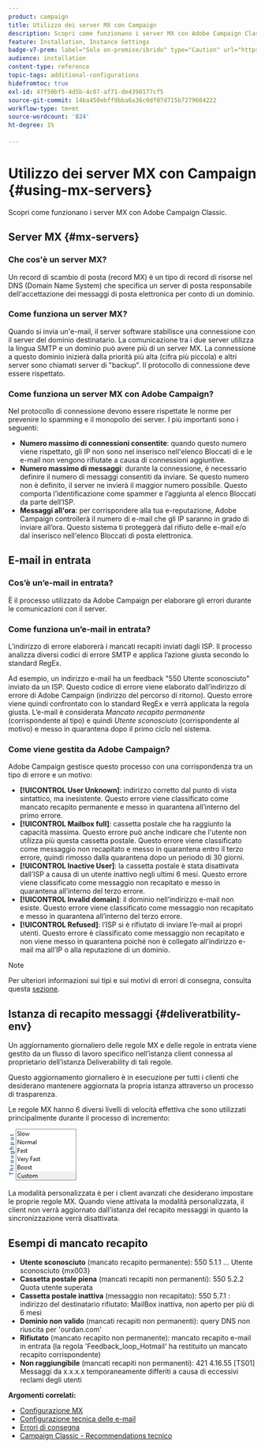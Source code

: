 ```yaml
---
product: campaign
title: Utilizzo dei server MX con Campaign
description: Scopri come funzionano i server MX con Adobe Campaign Classic
feature: Installation, Instance Settings
badge-v7-prem: label="Solo on-premise/ibrido" type="Caution" url="https://experienceleague.adobe.com/docs/campaign-classic/using/installing-campaign-classic/architecture-and-hosting-models/hosting-models-lp/hosting-models.html?lang=it" tooltip="Applicabile solo alle distribuzioni on-premise e ibride"
audience: installation
content-type: reference
topic-tags: additional-configurations
hidefromtoc: true
exl-id: 47f50bf5-4d5b-4c07-af71-de4390177cf5
source-git-commit: 14ba450ebff9bba6a36c0df07d715b7279604222
workflow-type: tm+mt
source-wordcount: '824'
ht-degree: 1%

---
```


# Utilizzo dei server MX con Campaign {#using-mx-servers}



Scopri come funzionano i server MX con Adobe Campaign Classic.

## Server MX {#mx-servers}

### Che cos&#39;è un server MX?

Un record di scambio di posta (record MX) è un tipo di record di risorse nel DNS (Domain Name System) che specifica un server di posta responsabile dell&#39;accettazione dei messaggi di posta elettronica per conto di un dominio.

### Come funziona un server MX?

Quando si invia un&#39;e-mail, il server software stabilisce una connessione con il server del dominio destinatario. La comunicazione tra i due server utilizza la lingua SMTP e un dominio può avere più di un server MX. La connessione a questo dominio inizierà dalla priorità più alta (cifra più piccola) e altri server sono chiamati server di &quot;backup&quot;. Il protocollo di connessione deve essere rispettato.

### Come funziona un server MX con Adobe Campaign?

Nel protocollo di connessione devono essere rispettate le norme per prevenire lo spamming e il monopolio dei server. I più importanti sono i seguenti:

* **Numero massimo di connessioni consentite**: quando questo numero viene rispettato, gli IP non sono nel inserisco nell&#39;elenco Bloccati di e le e-mail non vengono rifiutate a causa di connessioni aggiuntive.
* **Numero massimo di messaggi**: durante la connessione, è necessario definire il numero di messaggi consentiti da inviare. Se questo numero non è definito, il server ne invierà il maggior numero possibile. Questo comporta l’identificazione come spammer e l’aggiunta al elenco Bloccati da parte dell’ISP.
* **Messaggi all&#39;ora**: per corrispondere alla tua e-reputazione, Adobe Campaign controllerà il numero di e-mail che gli IP saranno in grado di inviare all’ora. Questo sistema ti proteggerà dal rifiuto delle e-mail e/o dal inserisco nell&#39;elenco Bloccati di posta elettronica.

## E-mail in entrata

### Cos’è un’e-mail in entrata?

È il processo utilizzato da Adobe Campaign per elaborare gli errori durante le comunicazioni con il server.

### Come funziona un’e-mail in entrata?

L’indirizzo di errore elaborerà i mancati recapiti inviati dagli ISP. Il processo analizza diversi codici di errore SMTP e applica l’azione giusta secondo lo standard RegEx.

Ad esempio, un indirizzo e-mail ha un feedback &quot;550 Utente sconosciuto&quot; inviato da un ISP. Questo codice di errore viene elaborato dall’indirizzo di errore di Adobe Campaign (indirizzo del percorso di ritorno). Questo errore viene quindi confrontato con lo standard RegEx e verrà applicata la regola giusta. L’e-mail è considerata *Mancato recapito permanente* (corrispondente al tipo) e quindi *Utente sconosciuto* (corrispondente al motivo) e messo in quarantena dopo il primo ciclo nel sistema.

### Come viene gestita da Adobe Campaign?

Adobe Campaign gestisce questo processo con una corrispondenza tra un tipo di errore e un motivo:

* **[!UICONTROL User Unknown]**: indirizzo corretto dal punto di vista sintattico, ma inesistente. Questo errore viene classificato come mancato recapito permanente e messo in quarantena all’interno del primo errore.
* **[!UICONTROL Mailbox full]**: cassetta postale che ha raggiunto la capacità massima. Questo errore può anche indicare che l&#39;utente non utilizza più questa cassetta postale. Questo errore viene classificato come messaggio non recapitato e messo in quarantena entro il terzo errore, quindi rimosso dalla quarantena dopo un periodo di 30 giorni.
* **[!UICONTROL Inactive User]**: la cassetta postale è stata disattivata dall’ISP a causa di un utente inattivo negli ultimi 6 mesi. Questo errore viene classificato come messaggio non recapitato e messo in quarantena all’interno del terzo errore.
* **[!UICONTROL Invalid domain]**: il dominio nell’indirizzo e-mail non esiste. Questo errore viene classificato come messaggio non recapitato e messo in quarantena all’interno del terzo errore.
* **[!UICONTROL Refused]**: l’ISP si è rifiutato di inviare l’e-mail ai propri utenti. Questo errore è classificato come messaggio non recapitato e non viene messo in quarantena poiché non è collegato all’indirizzo e-mail ma all’IP o alla reputazione di un dominio.

>[!NOTE]
>
>Per ulteriori informazioni sui tipi e sui motivi di errori di consegna, consulta questa [sezione](../../delivery/using/understanding-delivery-failures.md#delivery-failure-types-and-reasons).

## Istanza di recapito messaggi {#deliveratbility-env}

Un aggiornamento giornaliero delle regole MX e delle regole in entrata viene gestito da un flusso di lavoro specifico nell’istanza client connessa al proprietario dell’istanza Deliverability di tali regole.

Questo aggiornamento giornaliero è in esecuzione per tutti i clienti che desiderano mantenere aggiornata la propria istanza attraverso un processo di trasparenza.

Le regole MX hanno 6 diversi livelli di velocità effettiva che sono utilizzati principalmente durante il processo di incremento:

![](assets/mx-rules-throughput.png)

La modalità personalizzata è per i client avanzati che desiderano impostare le proprie regole MX. Quando viene attivata la modalità personalizzata, il client non verrà aggiornato dall’istanza del recapito messaggi in quanto la sincronizzazione verrà disattivata.

## Esempi di mancato recapito

* **Utente sconosciuto** (mancato recapito permanente): 550 5.1.1 ... Utente sconosciuto {mx003}
* **Cassetta postale piena** (mancati recapiti non permanenti): 550 5.2.2 Quota utente superata
* **Cassetta postale inattiva** (messaggio non recapitato): 550 5.7.1 : indirizzo del destinatario rifiutato: MailBox inattiva, non aperto per più di 6 mesi
* **Dominio non valido** (mancati recapiti non permanenti): query DNS non riuscita per &#39;ourdan.com&#39;
* **Rifiutato** (mancato recapito non permanente): mancato recapito e-mail in entrata (la regola &#39;Feedback_loop_Hotmail&#39; ha restituito un mancato recapito corrispondente)
* **Non raggiungibile** (mancati recapiti non permanenti): 421 4.16.55 [TS01] Messaggi da x.x.x.x temporaneamente differiti a causa di eccessivi reclami degli utenti

**Argomenti correlati:**
* [Configurazione MX](../../installation/using/email-deliverability.md#mx-configuration)
* [Configurazione tecnica delle e-mail](../../installation/using/email-deliverability.md)
* [Errori di consegna](../../delivery/using/understanding-delivery-failures.md)
* [Campaign Classic - Recommendations tecnico](https://experienceleague.adobe.com/docs/deliverability-learn/deliverability-best-practice-guide/additional-resources/campaign/acc-technical-recommendations.html)
